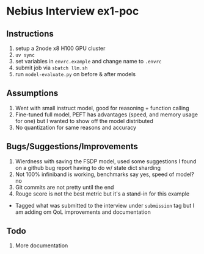 # Nebius Interview ex1-poc

## Instructions

1) setup a 2node x8 H100 GPU cluster
2) `uv sync`
3) set variables in `envrc.example` and change name to `.envrc`
4) submit job via `sbatch llm.sh`
5) run `model-evaluate.py` on before & after models

## Assumptions

1) Went with small instruct model, good for reasoning + function calling
2) Fine-tuned full model, PEFT has advantages (speed, and memory usage for one)
   but I wanted to show off the model distributed
3) No quantization for same reasons and accuracy

## Bugs/Suggestions/Improvements

1) Wierdness with saving the FSDP model, used some suggestions I found on a
   github bug report having to do w/ state dict sharding
2) Not 100% infiniband is working, benchmarks say yes, speed of model? no
3) Git commits are not pretty until the end
4) Rouge score is not the best metric but it's a stand-in for this example

* Tagged what was submitted to the interview under `submission`  tag but I am
  adding om QoL improvements and documentation

## Todo

1) More documentation
